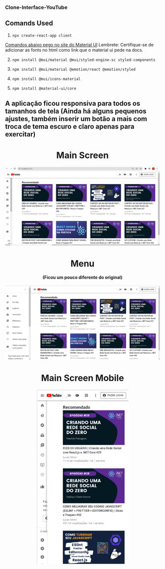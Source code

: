 ### Clone-Interface-YouTube

## Comands Used

1. `npx create-react-app client`

[Comandos abaixo pego no site do Material UI](https://mui.com/pt/getting-started/installation/)
Lembrete: Certifique-se de adicionar as fonts no html como link que o material ui pede na docs.

2. `npm install @mui/material @mui/styled-engine-sc styled-components`

3. `npm install @mui/material @emotion/react @emotion/styled` 

4. `npm install @mui/icons-material`

5. `npm install @material-ui/core`

## A aplicação ficou responsiva para todos os tamanhos de tela (Ainda há alguns pequenos ajustes, também inserir um botão a mais com troca de tema escuro e claro apenas para exercitar)

<h1 align='center'>Main Screen</h1>
<p align='center'><img src='client/public/assets/clone-youtube.png' width="600px"> </p>

<h1 align='center'>Menu <h4 align='center'>(Ficou um pouco diferente do original)</h4></h1>
<p align='center'><img src='client/public/assets/clone-youtube-menu.png' width="600px"> </p>

<h1 align='center'>Main Screen Mobile</h1>
<p align='center'><img src='client/public/assets/clone-youtube-mobile.png' width="300px"> </p>
